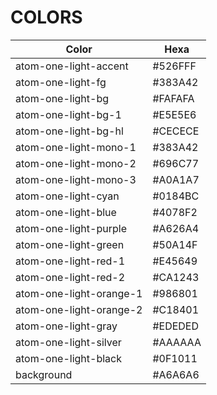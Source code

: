 # COLORS

| Color                   | Hexa      |
| ----------------------- | --------- |
| atom-one-light-accent   | #526FFF |
| atom-one-light-fg       | #383A42 |
| atom-one-light-bg       | #FAFAFA |
| atom-one-light-bg-1     | #E5E5E6 |
| atom-one-light-bg-hl    | #CECECE |
| atom-one-light-mono-1   | #383A42 |
| atom-one-light-mono-2   | #696C77 |
| atom-one-light-mono-3   | #A0A1A7 |
| atom-one-light-cyan     | #0184BC |
| atom-one-light-blue     | #4078F2 |
| atom-one-light-purple   | #A626A4 |
| atom-one-light-green    | #50A14F |
| atom-one-light-red-1    | #E45649 |
| atom-one-light-red-2    | #CA1243 |
| atom-one-light-orange-1 | #986801 |
| atom-one-light-orange-2 | #C18401 |
| atom-one-light-gray     | #EDEDED |
| atom-one-light-silver   | #AAAAAA |
| atom-one-light-black    | #0F1011 |
| background              | #A6A6A6 |
